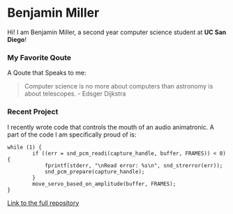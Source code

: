# Benjamin Miller
Hi! I am Benjamin Miller, a second year computer science student at **UC San Diego**!


### My Favorite Qoute
A Qoute that Speaks to me:
> Computer science is no more about computers than astronomy is about telescopes. - Edsger Dijkstra

### Recent Project
I recently wrote code that controls the mouth of an audio animatronic. A part of the code I am specifically proud of is:
```
while (1) {
    	if ((err = snd_pcm_readi(capture_handle, buffer, FRAMES)) < 0) {
        	fprintf(stderr, "\nRead error: %s\n", snd_strerror(err));
        	snd_pcm_prepare(capture_handle);
    	}
    	move_servo_based_on_amplitude(buffer, FRAMES);
}
```
[Link to the full repository](https://github.com/BenMiller0/teaAnimatronic/tree/main)
